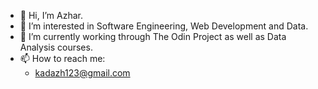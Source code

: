 - 👋 Hi, I’m Azhar.
- 👀 I’m interested in Software Engineering, Web Development and Data.
- 🌱 I’m currently working through The Odin Project as well as Data Analysis courses.
- 📫 How to reach me:
  - kadazh123@gmail.com

<!---
akadwa/akadwa is a ✨ special ✨ repository because its `README.md` (this file) appears on your GitHub profile.
You can click the Preview link to take a look at your changes.
--->
